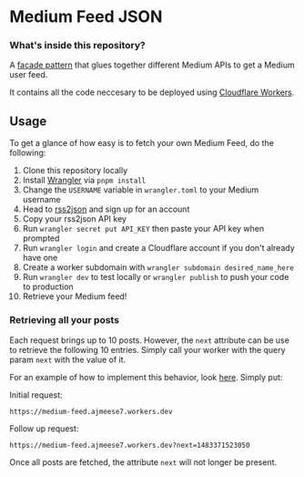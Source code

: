 # Medium Feed JSON

### What's inside this repository?

A [facade pattern](https://en.wikipedia.org/wiki/Facade_pattern) that glues together different Medium APIs to get a Medium user feed.

It contains all the code neccesary to be deployed using [Cloudflare Workers](https://workers.cloudflare.com/).

## Usage

To get a glance of how easy is to fetch your own Medium Feed, do the following: 
1. Clone this repository locally
2. Install [Wrangler](https://github.com/cloudflare/wrangler) via `pnpm install`
3. Change the `USERNAME` variable in `wrangler.toml` to your Medium username
4. Head to [rss2json](https://rss2json.com/) and sign up for an account
5. Copy your rss2json API key
6. Run `wrangler secret put API_KEY` then paste your API key when prompted
7. Run `wrangler login` and create a Cloudflare account if you don't already have one
8. Create a worker subdomain with `wrangler subdomain desired_name_here`
9. Run `wrangler dev` to test locally or `wrangler publish` to push your code to production
10. Retrieve your Medium feed!

### Retrieving all your posts

Each request brings up to 10 posts. However, the `next` attribute can be use to retrieve the following 10 entries. Simply call your worker with the query param `next` with the value of it.

For an example of how to implement this behavior, look [here](https://github.com/meese-os/meeseOS/blob/master/apps/old-site/src/components/home/Articles.jsx#L18). Simply put:

Initial request:

`https://medium-feed.ajmeese7.workers.dev`

Follow up request:

`https://medium-feed.ajmeese7.workers.dev?next=1483371523050`

Once all posts are fetched, the attribute `next` will not longer be present.
